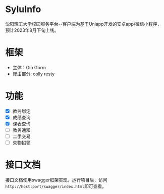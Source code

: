 # SyluInfo
沈阳理工大学校园服务平台--客户端为基于Uniapp开发的安卓app/微信小程序，预计2023年8月下旬上线。
# 框架
- 主体：Gin Gorm
- 爬虫部分: colly resty
# 功能
- [x] 教务绑定
- [x] 成绩查询
- [x] 课表查询
- [ ] 教务通知
- [ ] 二手交易
- [ ] 失物招领
# 接口文档
接口文档使用swagger框架实现，运行项目后，访问```http://host:port/swagger/index.html```即可查看。